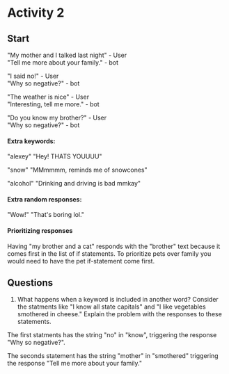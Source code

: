 # Activity 2
## Start
"My mother and I talked last night" - User  
"Tell me more about your family." - bot  

"I said no!" - User  
"Why so negative?" - bot  

"The weather is nice" - User  
"Interesting, tell me more." - bot  

"Do you know my brother?" - User  
"Why so negative?" - bot  

#### Extra keywords:
"alexey"
"Hey! THATS YOUUUU"

"snow"
"MMmmmm, reminds me of snowcones"

"alcohol"
"Drinking and driving is bad mmkay"

#### Extra random responses:
"Wow!"
"That's boring lol."

#### Prioritizing responses
Having "my brother and a cat" responds with the "brother" text because it comes first in the list of if statements. To prioritize pets over family you would need to have the pet if-statement come first.

## Questions
1. What happens when a keyword is included in another word? Consider the statments like "I know all state capitals" and "I like vegetables smothered in cheese." Explain the problem with the responses to these statements.

The first statments has the string "no" in "know", triggering the response "Why so negative?".

The seconds statement has the string "mother" in "smothered" triggering the response "Tell me more about your family."